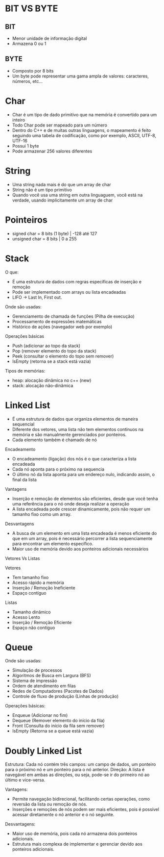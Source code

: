 # BIT VS BYTE
 
 ## BIT 

 - Menor unidade de informação digital
 - Armazena 0 ou 1

 ## BYTE 

- Composto por 8 bits
- Um byte pode representar uma gama ampla de valores: caracteres, números, etc...

# Char

- Char é um tipo de dado primitivo que na memória é convertido para um inteiro
- Todo Char pode ser mapeado para um número
- Dentro do C++ e de muitas outras linguagens, o mapeamento é feito seguindo uma tabela de codificação, como por exemplo, ASCII, UTF-8, UTF-16
- Possui 1 byte
- Pode armazenar 256 valores diferentes

# String

- Uma string nada mais é do que um array de char
- String não é um tipo primitivo
- Quando você usa uma string em outra linguaguem, você está na verdade, usando implicitamente um array de char

# Pointeiros

- signed char = 8 bits (1 byte) | -128 até 127
- unsigned char = 8 bits | 0 a 255

# Stack

O que:

- É uma estrutura de dados com regras específicas de inserção e remoção
- Pode ser implementado com arrays ou lista encadeadas
- LIFO -> Last In, First out.

Onde são usadas:

- Gerenciamento de chamada de funções (Pilha de execução)
- Processamento de expressões matemáticas
- Histórico de ações (navegador web por exemplo)

Operações básicas

- Push (adicionar ao topo da stack)
- Pop (remover elemento do topo da stack)
- Peek (consultar o elemento do topo sem remover)
- IsEmpty (retorna se a stack está vazia)

Tipos de memórias:

- heap: alocação dinâmica no c++ (new)
- stack: alocação não-dinâmica

# Linked List

- É uma estrutura de dados que organiza elementos de maneira sequencial
- Diferente dos vetores, uma lista não tem elementos contínuos na memória e são manualmente gerenciados por ponteiros.
- Cada elemento também é chamado de nó

Encadeamento

- O encadeamento (ligação) dos nós é o que caracteriza a lista encadeada
- Cada nó aponta para o próximo na sequencia
- O último nó da lista aponta para um endereço nulo, indicando assim, o final da lista

Vantagens 

- Inserção e remoção de elementos são eficientes, desde que você tenha uma referência para o nó onde deseja realizar a operação
- A lista encadeada pode crescer dinamicamente, pois não requer um tamanho fixo como um array.

Desvantagens 

- A busca de um elemento em uma lista encadeada é menos eficiente do que em um array, pois é necessário percorrer a lista sequenciamente para encontrar um elemento específico.
- Maior uso de memória devido aos ponteiros adicionais necessários


Vetores Vs Listas

Vetores 

- Tem tamanho fixo
- Acesso rápido a memória
- Inserção / Remoção Ineficiente
- Espaço contíguo

Listas

- Tamanho dinâmico 
- Acesso Lento
- Inserção / Remoção Eficiente
- Espaço não contíguo

# Queue

Onde são usadas:

- Simulação de processos
- Algoritmos de Busca em Largura (BFS)
- Sistema de impressão
- Ordem de atendimento em filas
- Redes de Computadores (Pacotes de Dados)
- Controle de fluxo de produção (Linhas de produção)

Operações básicas:

- Enqueue (Adicionar no fim)
- Dequeue (Remover elemento do início da fila)
- Front (Consulta do início da fila sem remover)
- IsEmpty (Retorna se a queue está vazia)

# Doubly Linked List

Estrutura: Cada nó contém três campos: um campo de dados, um ponteiro para o próximo nó e um ponteiro para o nó anterior.
Direção: A lista é navegável em ambas as direções, ou seja, pode-se ir do primeiro nó ao último e vice-versa.

Vantagens:
- Permite navegação bidirecional, facilitando certas operações, como reversão da lista ou remoção de nós.
- Inserções e remoções de nós podem ser mais eficientes, pois é possível acessar diretamente o nó anterior e o nó seguinte.

Desvantagens:

- Maior uso de memória, pois cada nó armazena dois ponteiros adicionais.
- Estrutura mais complexa de implementar e gerenciar devido aos ponteiros adicionais.